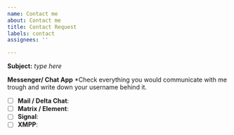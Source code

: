 ```yaml
---
name: Contact me
about: Contact me
title: Contact Request
labels: contact
assignees: ''

---
```


**Subject:** *type here*

**Messenger/ Chat App**
*Check everything you would communicate with me trough and write down your username behind it.
- [ ] **Mail / Delta Chat**:
- [ ] **Matrix / Element**:
- [ ] **Signal**:
- [ ] **XMPP**:
